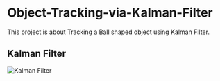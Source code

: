 # Object-Tracking-via-Kalman-Filter
This project is about Tracking a Ball shaped object using Kalman Filter.

## Kalman Filter
![Kalman Filter](https://user-images.githubusercontent.com/66089079/210253233-92d0f228-0da9-4a0e-83a1-655786bd6e15.png)


